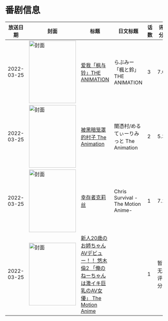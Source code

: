 # 番剧信息

|放送日期|封面|标题|日文标题|话数|评分|评分人数|
|---|---|---|---|---|---|---|
|2022-03-25|<img src="/img/no_icon_subject.png" alt="封面" style="width:150px;height:200px;object-fit:cover;">|[爱我「枫与铃」THE ANIMATION](https://bangumi.tv/subject/338672)|らぶみー「楓と鈴」THE ANIMATION|3|7.0|1806人评分|
|2022-03-25|<img src="/img/no_icon_subject.png" alt="封面" style="width:150px;height:200px;object-fit:cover;">|[被黑暗笼罩的村子 The Animation](https://bangumi.tv/subject/353388)|闇憑村/めるてぃーりみっと The Animation|2|5.3|165人评分|
|2022-03-25|<img src="/img/no_icon_subject.png" alt="封面" style="width:150px;height:200px;object-fit:cover;">|[幸存者克莉丝](https://bangumi.tv/subject/372278)|Chris Survival -The Motion Anime-|1|7.1|12人评分|
|2022-03-25|<img src="/img/no_icon_subject.png" alt="封面" style="width:150px;height:200px;object-fit:cover;">|[新人20歳のお姉ちゃんAVデビュー！！ 悠木 倫2 「俺のねーちゃんは激イキ巨乳のAV女優」 The Motion Anime](https://bangumi.tv/subject/378658)||1|暂无评分|少于10人评分|
